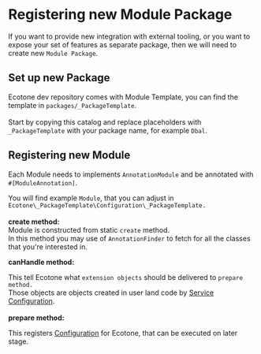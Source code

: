 # Registering new Module Package

If you want to provide new integration with external tooling, or you want to expose your set of features as separate package, then we will need to create new `Module Package`.

## Set up new Package

Ecotone dev repository comes with Module Template, you can find the template in `packages/_PackageTemplate`.\
\
Start by copying this catalog and replace placeholders with `_PackageTemplate` with your package name, for example `Dbal`.

## Registering new Module

Each Module needs to implements `AnnotationModule` and be annotated with `#[ModuleAnnotation]`.

You will find example `Module`, that you can adjust in `Ecotone\_PackageTemplate\Configuration\_PackageTemplate.`\
\
**create method:**\
Module is constructed from static `create` method.\
In this method you may use of `AnnotationFinder` to fetch for all the classes that you're interested in.

**canHandle method:**

This tell Ecotone what `extension objects` should be delivered to `prepare method.`\
Those objects are objects created in user land code by [Service Configuration](../service-application-configuration.md).\
\
**prepare method:**

This registers [Configuration](https://github.com/ecotoneframework/ecotone/blob/master/src/Messaging/Config/Configuration.php) for Ecotone, that can be executed on later stage.
